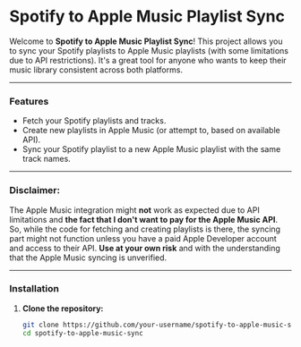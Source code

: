 # Spotify to Apple Music Playlist Sync

Welcome to **Spotify to Apple Music Playlist Sync**! This project allows you to sync your Spotify playlists to Apple Music playlists (with some limitations due to API restrictions). It's a great tool for anyone who wants to keep their music library consistent across both platforms.

---

### Features

- Fetch your Spotify playlists and tracks.
- Create new playlists in Apple Music (or attempt to, based on available API).
- Sync your Spotify playlist to a new Apple Music playlist with the same track names.

---

### **Disclaimer:**

The Apple Music integration might **not** work as expected due to API limitations and **the fact that I don't want to pay for the Apple Music API**. So, while the code for fetching and creating playlists is there, the syncing part might not function unless you have a paid Apple Developer account and access to their API. **Use at your own risk** and with the understanding that the Apple Music syncing is unverified.

---

### Installation

1. **Clone the repository:**
   ```bash
   git clone https://github.com/your-username/spotify-to-apple-music-sync.git
   cd spotify-to-apple-music-sync
